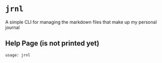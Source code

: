 # `jrnl`

A simple CLI for managing the markdown files that make up my personal journal

## Help Page (is not printed yet)

```text
usage: jrnl
```
